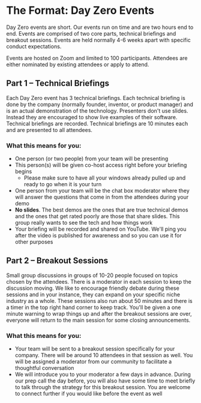 # The Format: Day Zero Events

Day Zero events are short. Our events run on time and are two hours end to end. Events are comprised of two core parts, technical briefings and breakout sessions. Events are held normally 4-6 weeks apart with specific conduct expectations.

Events are hosted on Zoom and limited to 100 participants. Attendees are either nominated by existing attendees or apply to attend.

## Part 1 – Technical Briefings

Each Day Zero event has 3 technical briefings. Each technical briefing is done by the company (normally founder, inventor, or product manager) and is an actual demonstration of the technology. Presenters don't use slides. Instead they are encouraged to show live examples of their software. Technical briefings are recorded. Technical briefings are 10 minutes each and are presented to all attendees.

### What this means for you:

* One person (or two people) from your team will be presenting
* This person(s) will be given co-host access right before your briefing begins
  * Please make sure to have all your windows already pulled up and ready to go when it is your turn
* One person from your team will be the chat box moderator where they will answer the questions that come in from the attendees during your demo
* **No slides**. The best demos are the ones that are true technical demos and the ones that get rated poorly are those that share slides. This group really wants to see the tech and how things work
* Your briefing will be recorded and shared on YouTube. We'll ping you after the video is published for awareness and so you can use it for other purposes

## Part 2 – Breakout Sessions

Small group discussions in groups of 10-20 people focused on topics chosen by the attendees. There is a moderator in each session to keep the discussion moving. We like to encourage friendly debate during these sessions and in your instance, they can expand on your specific niche industry as a whole. These sessions also run about 50 minutes and there is a timer in the top right hand corner to keep track. You'll be given a one minute warning to wrap things up and after the breakout sessions are over, everyone will return to the main session for some closing announcements.

### What this means for you:

* Your team will be sent to a breakout session specifically for your company. There will be around 10 attendees in that session as well. You will be assigned a moderator from our community to facilitate a thoughtful conversation
* We will introduce you to your moderator a few days in advance. During our prep call the day before, you will also have some time to meet briefly to talk through the strategy for this breakout session. You are welcome to connect further if you would like before the event as well

